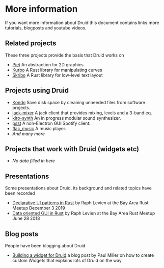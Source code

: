 # More information

If you want more information about Druid this document contains links more tutorials, blogposts and
youtube videos.

## Related projects
These three projects provide the basis that Druid works on
- [Piet](https://github.com/linebender/piet) An abstraction for 2D graphics.
- [Kurbo](https://github.com/linebender/kurbo) A Rust library for manipulating curves
- [Skribo](https://github.com/linebender/skribo) A Rust library for low-level text layout

## Projects using Druid
- [Kondo](https://github.com/tbillington/kondo) Save disk space by cleaning unneeded files from software projects.
- [jack-mixer](https://github.com/derekdreery/jack-mixer) A jack client that provides mixing, levels and a 3-band eq.
- [kiro-synth](https://github.com/chris-zen/kiro-synth) An in progress modular sound synthesizer.
- [psst](https://github.com/jpochyla/psst) A non-Electron GUI Spotify client.
- [flac_music](https://github.com/wandercn/flac_music) A music player.
- *And many more*

## Projects that work with Druid (widgets etc)
- *No data filled in here*

## Presentations
Some presentations about Druid, its background and related topics have been recorded
- [Declarative UI patterns in Rust](https://youtu.be/xH2x99FTY4k) by Raph Levien at the Bay Area Rust Meetup December 3 2019
- [Data oriented GUI in Rust](https://youtu.be/4YTfxresvS8) by Raph Levien at the Bay Area Rust Meetup June 28 2018

## Blog posts
People have been blogging about Druid
- [Building a widget for Druid](https://pauljmiller.com/posts/druid-widget-tutorial.html) a blog post by Paul Miller on how to create custom Widgets that explains lots of Druid on the way
